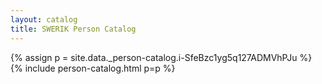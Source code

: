 ```yaml
---
layout: catalog
title: SWERIK Person Catalog
---
```

{% assign p = site.data._person-catalog.i-SfeBzc1yg5q127ADMVhPJu %}
{% include person-catalog.html p=p %}

